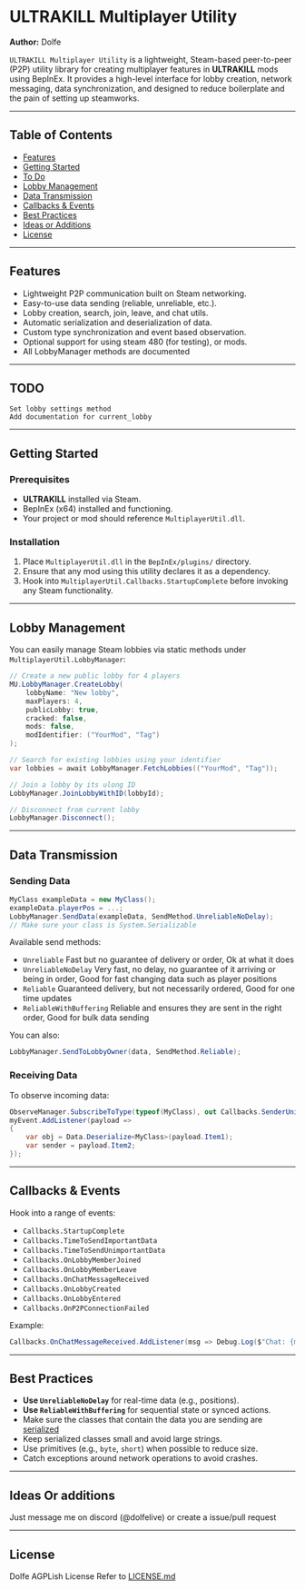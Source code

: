 # ULTRAKILL Multiplayer Utility

**Author:** Dolfe

`ULTRAKILL Multiplayer Utility` is a lightweight, Steam-based peer-to-peer (P2P) utility library for creating multiplayer features in **ULTRAKILL** mods using BepInEx. It provides a high-level interface for lobby creation, network messaging, data synchronization, and designed to reduce boilerplate and the pain of setting up steamworks.

---

## Table of Contents

* [Features](#features)
* [Getting Started](#getting-started)
* [To Do](#todo)
* [Lobby Management](#lobby-management)
* [Data Transmission](#data-transmission)
* [Callbacks & Events](#callbacks--events)
* [Best Practices](#best-practices)
* [Ideas or Additions](#ideas-or-additions)
* [License](#license)

---

## Features

* Lightweight P2P communication built on Steam networking.
* Easy-to-use data sending (reliable, unreliable, etc.).
* Lobby creation, search, join, leave, and chat utils.
* Automatic serialization and deserialization of data.
* Custom type synchronization and event based observation.
* Optional support for using steam 480 (for testing), or mods.
* All LobbyManager methods are documented
---

## TODO
```
Set lobby settings method
Add documentation for current_lobby

```
---

## Getting Started

### Prerequisites

* **ULTRAKILL** installed via Steam.
* BepInEx (x64) installed and functioning.
* Your project or mod should reference `MultiplayerUtil.dll`.

### Installation

1. Place `MultiplayerUtil.dll` in the `BepInEx/plugins/` directory.
2. Ensure that any mod using this utility declares it as a dependency.
3. Hook into `MultiplayerUtil.Callbacks.StartupComplete` before invoking any Steam functionality.

---

## Lobby Management

You can easily manage Steam lobbies via static methods under `MultiplayerUtil.LobbyManager`:

```csharp
// Create a new public lobby for 4 players
MU.LobbyManager.CreateLobby(
    lobbyName: "New lobby",
    maxPlayers: 4,
    publicLobby: true,
    cracked: false,
    mods: false,
    modIdentifier: ("YourMod", "Tag")
);
```

```csharp
// Search for existing lobbies using your identifier
var lobbies = await LobbyManager.FetchLobbies(("YourMod", "Tag"));
```

```csharp
// Join a lobby by its ulong ID
LobbyManager.JoinLobbyWithID(lobbyId);
```

```csharp
// Disconnect from current lobby
LobbyManager.Disconnect();
```

---

## Data Transmission

### Sending Data

```csharp
MyClass exampleData = new MyClass();
exampleData.playerPos = ...;
LobbyManager.SendData(exampleData, SendMethod.UnreliableNoDelay);
// Make sure your class is System.Serializable
```

Available send methods:

* `Unreliable` Fast but no guarantee of delivery or order, Ok at what it does
* `UnreliableNoDelay` Very fast, no delay, no guarantee of it arriving or being in order, Good for fast changing data such as player positions
* `Reliable` Guaranteed delivery, but not necessarily ordered, Good for one time updates
* `ReliableWithBuffering` Reliable and ensures they are sent in the right order, Good for bulk data sending

You can also:

```csharp
LobbyManager.SendToLobbyOwner(data, SendMethod.Reliable);
```

### Receiving Data

To observe incoming data:

```csharp
ObserveManager.SubscribeToType(typeof(MyClass), out Callbacks.SenderUnityEvent myEvent);
myEvent.AddListener(payload =>
{
    var obj = Data.Deserialize<MyClass>(payload.Item1);
    var sender = payload.Item2;
});
```

---

## Callbacks & Events

Hook into a range of events:

* `Callbacks.StartupComplete`
* `Callbacks.TimeToSendImportantData`
* `Callbacks.TimeToSendUnimportantData`
* `Callbacks.OnLobbyMemberJoined`
* `Callbacks.OnLobbyMemberLeave`
* `Callbacks.OnChatMessageReceived`
* `Callbacks.OnLobbyCreated`
* `Callbacks.OnLobbyEntered`
* `Callbacks.OnP2PConnectionFailed`

Example:

```csharp
Callbacks.OnChatMessageReceived.AddListener(msg => Debug.Log($"Chat: {msg}"));
```

---

## Best Practices

* **Use `UnreliableNoDelay`** for real-time data (e.g., positions).
* **Use `ReliableWithBuffering`** for sequential state or synced actions.
* Make sure the classes that contain the data you are sending are <ins>serialized</ins>
* Keep serialized classes small and avoid large strings.
* Use primitives (e.g., `byte`, `short`) when possible to reduce size.
* Catch exceptions around network operations to avoid crashes.

---

## Ideas Or additions
Just message me on discord (@dolfelive) or create a issue/pull request

---

## License

Dolfe AGPLish License
Refer to [LICENSE.md](https://github.com/DolfeLive/MultiplayerUtil/blob/master/LICENSE.md)
